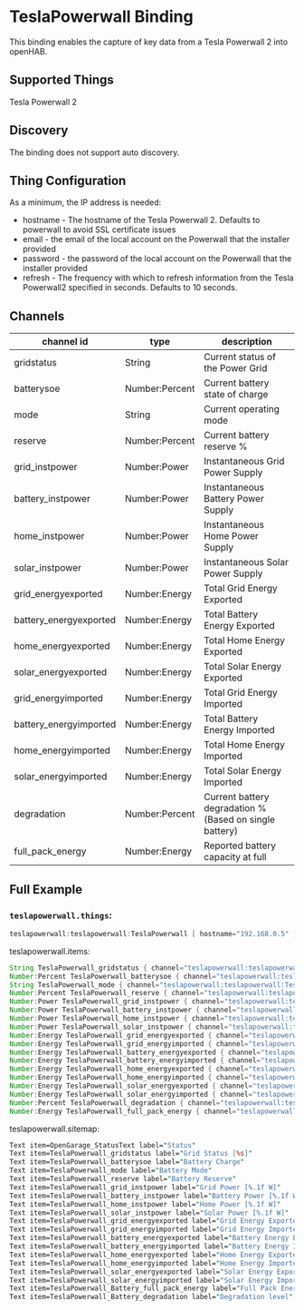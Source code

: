 # TeslaPowerwall Binding

This binding enables the capture of key data from a Tesla Powerwall 2 into openHAB.

## Supported Things

Tesla Powerwall 2

## Discovery

The binding does not support auto discovery.

## Thing Configuration

As a minimum, the IP address is needed:

* hostname - The hostname of the Tesla Powerwall 2. Defaults to powerwall to avoid SSL certificate issues
* email - the email of the local account on the Powerwall that the installer provided
* password - the password of the local account on the Powerwall that the installer provided
* refresh - The frequency with which to refresh information from the Tesla Powerwall2 specified in seconds. Defaults to 10 seconds.

## Channels

| channel id             | type           | description                                                                           |
|------------------------|----------------|---------------------------------------------------------------------------------------|
| gridstatus             | String         | Current status of the Power Grid
| batterysoe             | Number:Percent | Current battery state of charge
| mode                   | String         | Current operating mode
| reserve                | Number:Percent | Current battery reserve %
| grid_instpower         | Number:Power   | Instantaneous Grid Power Supply
| battery_instpower      | Number:Power   | Instantaneous Battery Power Supply
| home_instpower         | Number:Power   | Instantaneous Home Power Supply
| solar_instpower        | Number:Power   | Instantaneous Solar Power Supply
| grid_energyexported    | Number:Energy  | Total Grid Energy Exported
| battery_energyexported | Number:Energy  | Total Battery Energy Exported
| home_energyexported    | Number:Energy  | Total Home Energy Exported
| solar_energyexported   | Number:Energy  | Total Solar Energy Exported
| grid_energyimported    | Number:Energy  | Total Grid Energy Imported
| battery_energyimported | Number:Energy  | Total Battery Energy Imported
| home_energyimported    | Number:Energy  | Total Home Energy Imported
| solar_energyimported   | Number:Energy  | Total Solar Energy Imported
| degradation            | Number:Percent | Current battery degradation % (Based on single battery)
| full_pack_energy       | Number:Energy  | Reported battery capacity at full

## Full Example

### `teslapowerwall.things`:

```java
teslapowerwall:teslapowerwall:TeslaPowerwall [ hostname="192.168.0.5" ]
```

teslapowerwall.items:

```java
String TeslaPowerwall_gridstatus { channel="teslapowerwall:teslapowerwall:TeslaPowerwall:gridstatus" }
Number:Percent TeslaPowerwall_batterysoe { channel="teslapowerwall:teslapowerwall:TeslaPowerwall:batterysoe" }
String TeslaPowerwall_mode { channel="teslapowerwall:teslapowerwall:TeslaPowerwall:mode" }
Number:Percent TeslaPowerwall_reserve { channel="teslapowerwall:teslapowerwall:TeslaPowerwall:reserve" }
Number:Power TeslaPowerwall_grid_instpower { channel="teslapowerwall:teslapowerwall:TeslaPowerwall:grid_instpower" }
Number:Power TeslaPowerwall_battery_instpower { channel="teslapowerwall:teslapowerwall:TeslaPowerwall:battery_instpower" }
Number:Power TeslaPowerwall_home_instpower { channel="teslapowerwall:teslapowerwall:TeslaPowerwall:home_instpower" }
Number:Power TeslaPowerwall_solar_instpower { channel="teslapowerwall:teslapowerwall:TeslaPowerwall:solar_instpower" }
Number:Energy TeslaPowerwall_grid_energyexported { channel="teslapowerwall:teslapowerwall:TeslaPowerwall:grid_energyexported" }
Number:Energy TeslaPowerwall_grid_energyimported { channel="teslapowerwall:teslapowerwall:TeslaPowerwall:grid_energyimported" }
Number:Energy TeslaPowerwall_battery_energyexported { channel="teslapowerwall:teslapowerwall:TeslaPowerwall:battery_energyexported" }
Number:Energy TeslaPowerwall_battery_energyimported { channel="teslapowerwall:teslapowerwall:TeslaPowerwall:battery_energyimported" }
Number:Energy TeslaPowerwall_home_energyexported { channel="teslapowerwall:teslapowerwall:TeslaPowerwall:home_energyexported" }
Number:Energy TeslaPowerwall_home_energyimported { channel="teslapowerwall:teslapowerwall:TeslaPowerwall:home_energyimported" }
Number:Energy TeslaPowerwall_solar_energyexported { channel="teslapowerwall:teslapowerwall:TeslaPowerwall:solar_energyexported" }
Number:Energy TeslaPowerwall_solar_energyimported { channel="teslapowerwall:teslapowerwall:TeslaPowerwall:solar_energyimported" }
Number:Percent TeslaPowerwall_degradation { channel="teslapowerwall:teslapowerwall:TeslaPowerwall:degradation" }
Number:Energy TeslaPowerwall_full_pack_energy { channel="teslapowerwall:teslapowerwall:TeslaPowerwall:full_pack_energy" }
```

teslapowerwall.sitemap:

```perl
Text item=OpenGarage_StatusText label="Status"
Text item=TeslaPowerwall_gridstatus label="Grid Status [%s]"
Text item=TeslaPowerwall_batterysoe label="Battery Charge"
Text item=TeslaPowerwall_mode label="Battery Mode"
Text item=TeslaPowerwall_reserve label="Battery Reserve"
Text item=TeslaPowerwall_grid_instpower label="Grid Power [%.1f W]"
Text item=TeslaPowerwall_battery_instpower label="Battery Power [%.1f W]"
Text item=TeslaPowerwall_home_instpower label="Home Power [%.1f W]"
Text item=TeslaPowerwall_solar_instpower label="Solar Power [%.1f W]"
Text item=TeslaPowerwall_grid_energyexported label="Grid Energy Exported [%.1f kWh]"
Text item=TeslaPowerwall_grid_energyimported label="Grid Energy Imported [%.1f kWh]"
Text item=TeslaPowerwall_battery_energyexported label="Battery Energy Exported [%.1f kWh]"
Text item=TeslaPowerwall_battery_energyimported label="Battery Energy Imported [%.1f kWh]"
Text item=TeslaPowerwall_home_energyexported label="Home Energy Exported [%.1f kWh]"
Text item=TeslaPowerwall_home_energyimported label="Home Energy Imported [%.1f kWh]"
Text item=TeslaPowerwall_solar_energyexported label="Solar Energy Exported [%.1f kWh]"
Text item=TeslaPowerwall_solar_energyimported label="Solar Energy Imported [%.1f kWh]"
Text item=TeslaPowerwall_Battery_full_pack_energy label="Full Pack Energy"
Text item=TeslaPowerwall_Battery_degradation label="Degradation level"
```


